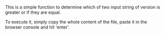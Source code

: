 This is a simple function to determine which of two input string of version is greater or if they are equal. 

To execute it, simply copy the whole content of the file, paste it in the browser console and hit 'enter'.